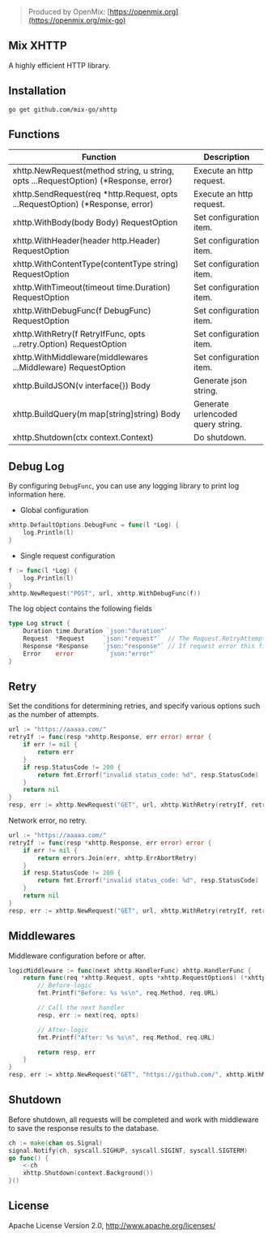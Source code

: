> Produced by OpenMix: [https://openmix.org](https://openmix.org/mix-go)

## Mix XHTTP

A highly efficient HTTP library.

## Installation

```
go get github.com/mix-go/xhttp
```

## Functions

| Function                                                                            | Description                       |  
|-------------------------------------------------------------------------------------|-----------------------------------|
| xhttp.NewRequest(method string, u string, opts ...RequestOption) (*Response, error) | Execute an http request.          |
| xhttp.SendRequest(req *http.Request, opts ...RequestOption) (*Response, error)      | Execute an http request.          |
| xhttp.WithBody(body Body) RequestOption                                             | Set configuration item.           |
| xhttp.WithHeader(header http.Header) RequestOption                                  | Set configuration item.           |
| xhttp.WithContentType(contentType string) RequestOption                             | Set configuration item.           |
| xhttp.WithTimeout(timeout time.Duration) RequestOption                              | Set configuration item.           |
| xhttp.WithDebugFunc(f DebugFunc) RequestOption                                      | Set configuration item.           |
| xhttp.WithRetry(f RetryIfFunc, opts ...retry.Option) RequestOption                  | Set configuration item.           |
| xhttp.WithMiddleware(middlewares ...Middleware) RequestOption                       | Set configuration item.           |
| xhttp.BuildJSON(v interface{}) Body                                                 | Generate json string.             |
| xhttp.BuildQuery(m map[string]string) Body                                          | Generate urlencoded query string. |
| xhttp.Shutdown(ctx context.Context)                                                 | Do shutdown.                      |

## Debug Log

By configuring `DebugFunc`, you can use any logging library to print log information here.

- Global configuration

```go
xhttp.DefaultOptions.DebugFunc = func(l *Log) {
    log.Println(l)
}
```

- Single request configuration

```go
f := func(l *Log) {
    log.Println(l)
}
xhttp.NewRequest("POST", url, xhttp.WithDebugFunc(f))
```

The log object contains the following fields

```go
type Log struct {
    Duration time.Duration `json:"duration"`
    Request  *Request     `json:"request"`  // The Request.RetryAttempts field records the number of retry attempts
    Response *Response    `json:"response"` // If request error this field is equal to nil
    Error    error         `json:"error"`
}
```

## Retry

Set the conditions for determining retries, and specify various options such as the number of attempts.

```go
url := "https://aaaaa.com/"
retryIf := func(resp *xhttp.Response, err error) error {
    if err != nil {
        return err
    }
    if resp.StatusCode != 200 {
        return fmt.Errorf("invalid status_code: %d", resp.StatusCode)
    }
    return nil
}
resp, err := xhttp.NewRequest("GET", url, xhttp.WithRetry(retryIf, retry.Attempts(2)))
```

Network error, no retry.

```go
url := "https://aaaaa.com/"
retryIf := func(resp *xhttp.Response, err error) error {
    if err != nil {
        return errors.Join(err, xhttp.ErrAbortRetry)
    }
    if resp.StatusCode != 200 {
        return fmt.Errorf("invalid status_code: %d", resp.StatusCode)
    }
    return nil
}
resp, err := xhttp.NewRequest("GET", url, xhttp.WithRetry(retryIf, retry.Attempts(2)))
```

## Middlewares

Middleware configuration before or after.

```go
logicMiddleware := func(next xhttp.HandlerFunc) xhttp.HandlerFunc {
    return func(req *xhttp.Request, opts *xhttp.RequestOptions) (*xhttp.Response, error) {
        // Before-logic
        fmt.Printf("Before: %s %s\n", req.Method, req.URL)

        // Call the next handler
        resp, err := next(req, opts)

        // After-logic
        fmt.Printf("After: %s %s\n", req.Method, req.URL)

        return resp, err
    }
}
resp, err := xhttp.NewRequest("GET", "https://github.com/", xhttp.WithMiddleware(logicMiddleware))
```

## Shutdown

Before shutdown, all requests will be completed and work with middleware to save the response results to the database.

```go
ch := make(chan os.Signal)
signal.Notify(ch, syscall.SIGHUP, syscall.SIGINT, syscall.SIGTERM)
go func() {
    <-ch
    xhttp.Shutdown(context.Background())
}()
```

## License

Apache License Version 2.0, http://www.apache.org/licenses/
